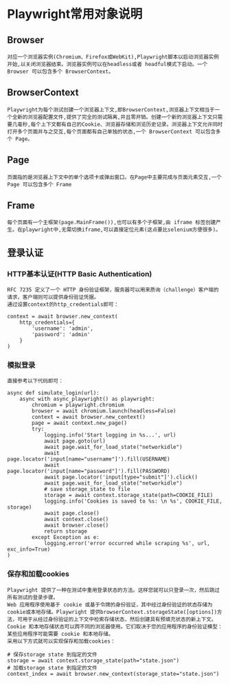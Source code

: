 # Playwright常用对象说明

## Browser
    对应一个浏览器实例(Chromium、Firefox或WebKit),Playwright脚本以启动浏览器实例开始,以关闭浏览器结束。浏览器实例可以在headless或者 headful模式下启动。一个 Browser 可以包含多个 BrowserContext。

## BrowserContext
    Playwright为每个测试创建一个浏览器上下文,即BrowserContext,浏览器上下文相当于一个全新的浏览器配置文件,提供了完全的测试隔离,并且零开销。创建一个新的浏览器上下文只需要几毫秒,每个上下文都有自己的Cookie、浏览器存储和浏览历史记录。浏览器上下文允许同时打开多个页面并与之交互,每个页面都有自己单独的状态,一个 BrowserContext 可以包含多个 Page。

## Page
    页面指的是浏览器上下文中的单个选项卡或弹出窗口。在Page中主要完成与页面元素交互,一个 Page 可以包含多个 Frame

## Frame
    每个页面有一个主框架(page.MainFrame()),也可以有多个子框架,由 iframe 标签创建产生。在playwright中,无需切换iframe,可以直接定位元素(这点要比selenium方便很多)。

## 登录认证

### HTTP基本认证(HTTP Basic Authentication)

    RFC 7235 定义了一个 HTTP 身份验证框架，服务器可以用来质询（challenge）客户端的请求，客户端则可以提供身份验证凭据。
    通过设置context的http_credentials即可：
```  {python .line-numbers highlight=[1]}
context = await browser.new_context(
    http_credentials={
        'username': 'admin',
        'password': 'admin'
    }
)
```

### 模拟登录

    直接参考以下代码即可：
```  {python .line-numbers highlight=[11, 12, 13]}
async def simulate_login(url):
    async with async_playwright() as playwright:
        chromium = playwright.chromium
        browser = await chromium.launch(headless=False)
        context = await browser.new_context()
        page = await context.new_page()
        try:
            logging.info('Start logging in %s...', url)
            await page.goto(url)
            await page.wait_for_load_state("networkidle")
            await page.locator('input[name="username"]').fill(USERNAME)
            await page.locator('input[name="password"]').fill(PASSWORD)
            await page.locator('input[type="submit"]').click()
            await page.wait_for_load_state("networkidle")
            # save storage_state to file
            storage = await context.storage_state(path=COOKIE_FILE)
            logging.info('Cookies is saved to %s: \n %s', COOKIE_FILE, storage)
            await page.close()
            await context.close()
            await browser.close()
            return storage
        except Exception as e:
            logging.error('error occurred while scraping %s', url, exc_info=True)
)
```

### 保存和加载cookies

    Playwright 提供了一种在测试中重用登录状态的方法。这样您就可以只登录一次，然后跳过所有测试的登录步骤。
    Web 应用程序使用基于 cookie 或基于令牌的身份验证，其中经过身份验证的状态存储为cookie或本地存储。Playwright 提供browserContext.storageState([options])方法，可用于从经过身份验证的上下文中检索存储状态，然后创建具有预填充状态的新上下文。
    Cookie 和本地存储状态可以跨不同的浏览器使用。它们取决于您的应用程序的身份验证模型：某些应用程序可能需要 cookie 和本地存储。
    采用以下方式就可以实现保存和加载cookies：
```  {python .line-numbers highlight=[1]}
# 保存storage state 到指定的文件
storage = await context.storage_state(path="state.json")
# 加载storage state 到指定的文件
context_index = await browser.new_context(storage_state="state.json")
```